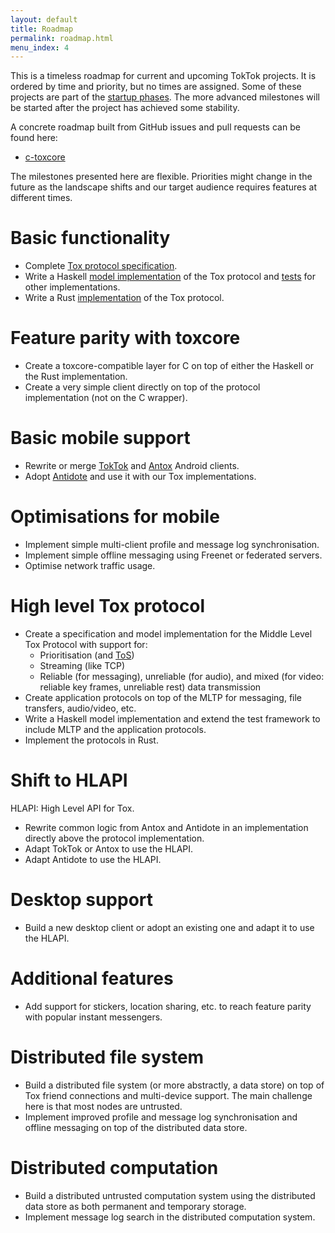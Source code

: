 ```yaml
---
layout: default
title: Roadmap
permalink: roadmap.html
menu_index: 4
---
```


This is a timeless roadmap for current and upcoming TokTok projects. It is
ordered by time and priority, but no times are assigned. Some of these
projects are part of the [startup phases](designs/plan.html). The more
advanced milestones will be started after the project has achieved some
stability.

A concrete roadmap built from GitHub issues and pull requests can be found here:

-   [c-toxcore](roadmap/c-toxcore.html)

The milestones presented here are flexible. Priorities might change in the
future as the landscape shifts and our target audience requires features at
different times.

# Basic functionality

-   Complete [Tox protocol specification](https://github.com/TokTok/spec).
-   Write a Haskell [model
    implementation](https://github.com/TokTok/hs-toxcore) of the Tox protocol
    and [tests](designs/testing.html) for other implementations.
-   Write a Rust [implementation](https://github.com/zetok/tox) of the Tox
    protocol.

# Feature parity with toxcore

-   Create a toxcore-compatible layer for C on top of either the Haskell or
    the Rust implementation.
-   Create a very simple client directly on top of the protocol implementation
    (not on the C wrapper).

# Basic mobile support

-   Rewrite or merge [TokTok](https://github.com/TokTok/toktok-android) and
    [Antox](https://github.com/Antox/Antox) Android clients.
-   Adopt [Antidote](https://github.com/Antidote-for-Tox/Antidote) and use it
    with our Tox implementations.

# Optimisations for mobile

-   Implement simple multi-client profile and message log synchronisation.
-   Implement simple offline messaging using Freenet or federated servers.
-   Optimise network traffic usage.

# High level Tox protocol

-   Create a specification and model implementation for the Middle Level Tox
    Protocol with support for:
    -   Prioritisation (and
        [ToS](https://en.wikipedia.org/wiki/Type_of_service))
    -   Streaming (like TCP)
    -   Reliable (for messaging), unreliable (for audio), and mixed (for
        video: reliable key frames, unreliable rest) data transmission
-   Create application protocols on top of the MLTP for messaging, file
    transfers, audio/video, etc.
-   Write a Haskell model implementation and extend the test framework to
    include MLTP and the application protocols.
-   Implement the protocols in Rust.

# Shift to HLAPI

HLAPI: High Level API for Tox.

-   Rewrite common logic from Antox and Antidote in an implementation directly
    above the protocol implementation.
-   Adapt TokTok or Antox to use the HLAPI.
-   Adapt Antidote to use the HLAPI.

# Desktop support

-   Build a new desktop client or adopt an existing one and adapt it to use
    the HLAPI.

# Additional features

-   Add support for stickers, location sharing, etc. to reach feature parity
    with popular instant messengers.

# Distributed file system

-   Build a distributed file system (or more abstractly, a data store) on top
    of Tox friend connections and multi-device support. The main challenge
    here is that most nodes are untrusted.
-   Implement improved profile and message log synchronisation and offline
    messaging on top of the distributed data store.

# Distributed computation

-   Build a distributed untrusted computation system using the distributed
    data store as both permanent and temporary storage.
-   Implement message log search in the distributed computation system.
